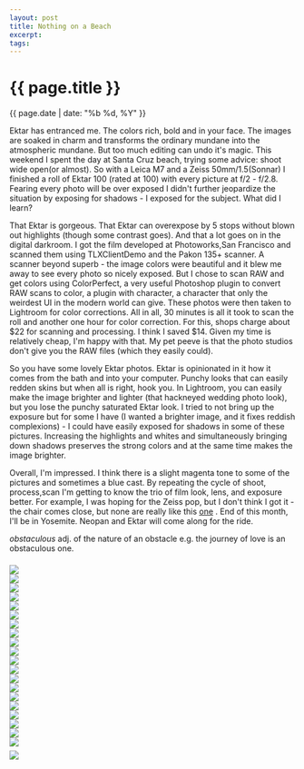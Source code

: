 ```yaml
---
layout: post
title: Nothing on a Beach
excerpt: 
tags: 
---
```

<div class="row">
<div class="col-sm-2"></div>
<div class="col-sm-8">


<h1> {{ page.title }} </h1>
<div class="pdate"> {{ page.date | date: "%b %d, %Y" }} </div>


<p>
Ektar has entranced me. The colors rich, bold and in your face. The images are
soaked in charm and transforms the ordinary mundane into the atmospheric
mundane. But too much editing can undo it's magic. This weekend I spent the day
at Santa Cruz beach, trying  some advice: shoot wide open(or almost). So with
a Leica M7 and a Zeiss 50mm/1.5(Sonnar) I finished a roll of Ektar 100 (rated
at 100) with every picture at f/2 - f/2.8. Fearing every photo will be over
exposed I didn't further jeopardize the situation by exposing for shadows - I
exposed for the subject. What did I learn?
</p>

<p>

That Ektar is gorgeous. That Ektar can overexpose by 5 stops without blown out
highlights (though some contrast goes). And that a lot goes on in the digital darkroom. I got the film developed
at Photoworks,San Francisco and  scanned them using TLXClientDemo and the Pakon 135+
scanner. A scanner beyond superb - the image colors were beautiful and it blew me
away to see every photo so nicely exposed. But I chose to scan RAW and get
colors using ColorPerfect, a very useful Photoshop plugin to convert RAW scans
to color, a plugin with character, a character that only the weirdest UI in the modern world can
give. These photos were then taken to Lightroom for color corrections. All in
all, 30 minutes is all it took to scan the roll and another one hour for color
correction. For this, shops charge about \$22 for scanning and processing. I think
I saved \$14. Given my time is relatively cheap, I'm happy with that. My pet
peeve is that the photo studios don't give you the RAW files (which they easily
could).
</p>

<p>

So you have some lovely Ektar photos. Ektar is opinionated in it how it comes
from the bath and into your computer. Punchy looks that can easily redden skins
but when all is right, hook you. In Lightroom, you can easily make the image
brighter and  lighter (that  hackneyed wedding photo look), but you lose the punchy
saturated Ektar look. I tried to not bring up the exposure but for some I have (I wanted a brighter image, and it fixes reddish complexions) - I
could have easily exposed for shadows in some of these pictures. Increasing the
highlights and whites and simultaneously bringing down shadows preserves the
strong colors and at the same time makes the image brighter.
</p>

<p>
Overall, I'm impressed. I think there is a slight magenta tone to some of the
pictures and sometimes a blue cast. By repeating the cycle of shoot, process,scan
 I'm getting to know the trio of  film look, lens, and exposure better. For example,
I was hoping for the Zeiss pop, but I don't think I got it - the chair comes
close, but none are really like this <a
href="https://people.mozilla.org/~sguha/blog/images/photos/calcutta/t-000035070023.jpg">one</a>
. End of this month, I'll be in Yosemite. Neopan and Ektar will come along for
the ride.
</p>
<p>
<i>obstaculous</i> adj. of the nature of an obstacle e.g. the journey of love is
an obstaculous one.
</p>

<div id="demo5" class="flex-images" style="padding-top:0.5em;">
<div class="item" data-w="333" data-h="500">
	<div class="img"><a href="https://docs.google.com/uc?id=0B6d70FmpKIi1T2xyaGQzX1FJRVE"><img src="https://docs.google.com/uc?id=0B6d70FmpKIi1V0pkMTNDN2hWSm8" data-src="https://docs.google.com/uc?id=0B6d70FmpKIi1Z1dGNURUTEJPOUU"></a></div>
</div>
<div class="item" data-w="333" data-h="500">
	<div class="img"><a href="https://docs.google.com/uc?id=0B6d70FmpKIi1RTFMdklFcU9hNlk"><img src="https://docs.google.com/uc?id=0B6d70FmpKIi1V0pkMTNDN2hWSm8" data-src="https://docs.google.com/uc?id=0B6d70FmpKIi1N3BSUEZpdjlTSUE"></a></div>
</div>
<div class="item" data-w="500" data-h="333">
	<div class="img"><a href="https://docs.google.com/uc?id=0B6d70FmpKIi1S21reVZNMjV0RUk"><img src="https://docs.google.com/uc?id=0B6d70FmpKIi1V0pkMTNDN2hWSm8" data-src="https://docs.google.com/uc?id=0B6d70FmpKIi1Q2hSa0MteTRIOW8"></a></div>
</div>
<div class="item" data-w="500" data-h="333">
	<div class="img"><a href="https://docs.google.com/uc?id=0B6d70FmpKIi1LWd0eXlCYXV5cVU"><img src="https://docs.google.com/uc?id=0B6d70FmpKIi1V0pkMTNDN2hWSm8" data-src="https://docs.google.com/uc?id=0B6d70FmpKIi1YzQ0Ymk1UUZuNkU"></a></div>
</div>
<div class="item" data-w="500" data-h="333">
	<div class="img"><a href="https://docs.google.com/uc?id=0B6d70FmpKIi1aFBDc2Z0R01TdWM"><img src="https://docs.google.com/uc?id=0B6d70FmpKIi1V0pkMTNDN2hWSm8" data-src="https://docs.google.com/uc?id=0B6d70FmpKIi1Rlc4WmdFU094bGc"></a></div>
</div>
<div class="item" data-w="500" data-h="333">
	<div class="img"><a href="https://docs.google.com/uc?id=0B6d70FmpKIi1QjIzYXZEQTVoTzg"><img src="https://docs.google.com/uc?id=0B6d70FmpKIi1V0pkMTNDN2hWSm8" data-src="https://docs.google.com/uc?id=0B6d70FmpKIi1RDdWbzdpUVFPcjg"></a></div>
</div>
<div class="item" data-w="500" data-h="333">
	<div class="img"><a href="https://docs.google.com/uc?id=0B6d70FmpKIi1QlF0V295bl9CaWc"><img src="https://docs.google.com/uc?id=0B6d70FmpKIi1V0pkMTNDN2hWSm8" data-src="https://docs.google.com/uc?id=0B6d70FmpKIi1dEpZMUhlZ0ltdFU"></a></div>
</div>
<div class="item" data-w="500" data-h="333">
	<div class="img"><a href="https://docs.google.com/uc?id=0B6d70FmpKIi1clhXWDE0S0pScXM"><img src="https://docs.google.com/uc?id=0B6d70FmpKIi1V0pkMTNDN2hWSm8" data-src="https://docs.google.com/uc?id=0B6d70FmpKIi1LTh1X19DSVBSbTA"></a></div>
</div>
<div class="item" data-w="333" data-h="500">
	<div class="img"><a href="https://docs.google.com/uc?id=0B6d70FmpKIi1VGFTZXhlT0J2ODQ"><img src="https://docs.google.com/uc?id=0B6d70FmpKIi1V0pkMTNDN2hWSm8" data-src="https://docs.google.com/uc?id=0B6d70FmpKIi1aEh2b1NWUFdFblE"></a></div>
</div>
<div class="item" data-w="333" data-h="500">
	<div class="img"><a href="https://docs.google.com/uc?id=0B6d70FmpKIi1RURLUFAwY1hnZm8"><img src="https://docs.google.com/uc?id=0B6d70FmpKIi1V0pkMTNDN2hWSm8" data-src="https://docs.google.com/uc?id=0B6d70FmpKIi1c0lYOWRfdzJYQlE"></a></div>
</div>
<div class="item" data-w="500" data-h="333">
	<div class="img"><a href="https://docs.google.com/uc?id=0B6d70FmpKIi1VUtWcHh4am9EbkU"><img src="https://docs.google.com/uc?id=0B6d70FmpKIi1V0pkMTNDN2hWSm8" data-src="https://docs.google.com/uc?id=0B6d70FmpKIi1T25IRkx4NlJid0E"></a></div>
</div>
<div class="item" data-w="500" data-h="333">
	<div class="img"><a href="https://docs.google.com/uc?id=0B6d70FmpKIi1a2xINXZyZjNPNjg"><img src="https://docs.google.com/uc?id=0B6d70FmpKIi1V0pkMTNDN2hWSm8" data-src="https://docs.google.com/uc?id=0B6d70FmpKIi1eWhIelBiQmpzNGc"></a></div>
</div>
<div class="item" data-w="500" data-h="333">
	<div class="img"><a href="https://docs.google.com/uc?id=0B6d70FmpKIi1Y1ExU0QyZ0dSNmc"><img src="https://docs.google.com/uc?id=0B6d70FmpKIi1V0pkMTNDN2hWSm8" data-src="https://docs.google.com/uc?id=0B6d70FmpKIi1TlJra0R6S2FabG8"></a></div>
</div>
<div class="item" data-w="333" data-h="500">
	<div class="img"><a href="https://docs.google.com/uc?id=0B6d70FmpKIi1bmwxWWREODBrZVU"><img src="https://docs.google.com/uc?id=0B6d70FmpKIi1V0pkMTNDN2hWSm8" data-src="https://docs.google.com/uc?id=0B6d70FmpKIi1OFdKYV9aNmRQTDA"></a></div>
</div>
<div class="item" data-w="500" data-h="333">
	<div class="img"><a href="https://docs.google.com/uc?id=0B6d70FmpKIi1eXNTU2d3ejFfWWc"><img src="https://docs.google.com/uc?id=0B6d70FmpKIi1V0pkMTNDN2hWSm8" data-src="https://docs.google.com/uc?id=0B6d70FmpKIi1Uy1HTHZWVlY5RE0"></a></div>
</div>
<div class="item" data-w="333" data-h="500">
	<div class="img"><a href="https://docs.google.com/uc?id=0B6d70FmpKIi1UmxDa0w5bEFfRjg"><img src="https://docs.google.com/uc?id=0B6d70FmpKIi1V0pkMTNDN2hWSm8" data-src="https://docs.google.com/uc?id=0B6d70FmpKIi1RmZPTVFfR3VhMVU"></a></div>
</div>
<div class="item" data-w="333" data-h="500">
	<div class="img"><a href="https://docs.google.com/uc?id=0B6d70FmpKIi1bnhYb0lhYkJJaE0"><img src="https://docs.google.com/uc?id=0B6d70FmpKIi1V0pkMTNDN2hWSm8" data-src="https://docs.google.com/uc?id=0B6d70FmpKIi1LVJLZU1DM2tVOVE"></a></div>
</div>

<div class="item" data-w="333" data-h="500">
	<div class="img"><a href="https://docs.google.com/uc?id=0B6d70FmpKIi1a3lwSGpFYk5aak0"><img src="https://docs.google.com/uc?id=0B6d70FmpKIi1V0pkMTNDN2hWSm8" data-src="https://docs.google.com/uc?id=0B6d70FmpKIi1ekRnZGctZklMMkU"></a></div>
</div>

<div class="item" data-w="500" data-h="333">
	<div class="img"><a href="https://docs.google.com/uc?id=0B6d70FmpKIi1dzZacjl0THBrYUE"><img src="https://docs.google.com/uc?id=0B6d70FmpKIi1V0pkMTNDN2hWSm8" data-src="https://docs.google.com/uc?id=0B6d70FmpKIi1TGhScmhLS3J5WDg"></a></div>
</div>
<div class="item" data-w="333" data-h="500">
	<div class="img"><a href="https://docs.google.com/uc?id=0B6d70FmpKIi1V0haVVVWUS11YW8"><img src="https://docs.google.com/uc?id=0B6d70FmpKIi1V0pkMTNDN2hWSm8" data-src="https://docs.google.com/uc?id=0B6d70FmpKIi1R3E1SWVwUUF4UHc"></a></div>
</div>
</div>
<script>
$('#demo5').flexImages({ rowHeight:500 , truncate: 0});
</script>

<div id="demo6" class="flex-images" style="padding-top:0.5em;">
<div class="item" data-w="500" data-h="333">
	<div class="img"><a href="https://docs.google.com/uc?id=0B6d70FmpKIi1SGhqc25xMU1sQ0k"><img src="https://docs.google.com/uc?id=0B6d70FmpKIi1V0pkMTNDN2hWSm8" data-src="https://docs.google.com/uc?id=0B6d70FmpKIi1SGhqc25xMU1sQ0k"></a></div>
</div>
<script>
$('#demo6').flexImages({ rowHeight:800 , truncate: 0});
</script>
